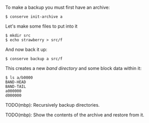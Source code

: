 To make a backup you must first have an archive:

    $ conserve init-archive a

Let's make some files to put into it

    $ mkdir src
    $ echo strawberry > src/f

And now back it up:

    $ conserve backup a src/f

This creates a new _band directory_ and some block data within it:

    $ ls a/b0000
    BAND-HEAD
    BAND-TAIL
    a000000
    d000000

TODO(mbp): Recursively backup directories.

TODO(mbp): Show the contents of the archive and restore from it.
